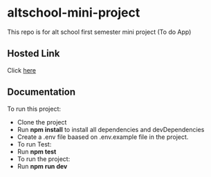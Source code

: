 # altschool-mini-project
This repo is for alt school first semester mini project (To do App)

## Hosted Link
Click [here](https://alt-mini-pro.onrender.com)

## Documentation
To run this project:
- Clone the project
- Run **npm install** to install all dependencies and devDependencies
- Create a .env file baased on .env.example file in the project.
- To run Test:
- Run **npm test**
- To run the project:
- Run **npm run dev**
